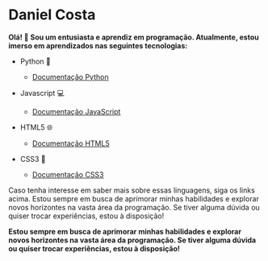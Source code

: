 # Daniel Costa

**Olá! 👋 Sou um entusiasta e aprendiz em programação. Atualmente, estou imerso em aprendizados nas seguintes tecnologias:**


- Python 🐍
  - [Documentação Python](https://docs.python.org/3/)

- Javascript 💻
  - [Documentação JavaScript](https://developer.mozilla.org/en-US/docs/Web/JavaScript/Guide)

- HTML5 🌐
  - [Documentação HTML5](https://developer.mozilla.org/en-US/docs/Web/HTML)

- CSS3 🎨
  - [Documentação CSS3](https://developer.mozilla.org/en-US/docs/Web/CSS)

Caso tenha interesse em saber mais sobre essas linguagens, siga os links acima. Estou sempre em busca de aprimorar minhas habilidades e explorar novos horizontes na vasta área da programação. Se tiver alguma dúvida ou quiser trocar experiências, estou à disposição!

**Estou sempre em busca de aprimorar minhas habilidades e explorar novos horizontes na vasta área da programação. 
Se tiver alguma dúvida ou quiser trocar experiências, estou à disposição!**
